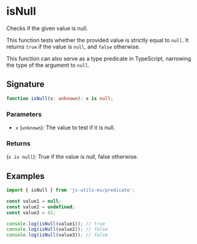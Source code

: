 # isNull

Checks if the given value is null.

This function tests whether the provided value is strictly equal to `null`.
It returns `true` if the value is `null`, and `false` otherwise.

This function can also serve as a type predicate in TypeScript, narrowing the type of the argument to `null`.

## Signature

```typescript
function isNull(x: unknown): x is null;
```

### Parameters

- `x` (`unknown`): The value to test if it is null.

### Returns

(`x is null`): True if the value is null, false otherwise.

## Examples

```typescript twoslash
import { isNull } from 'js-utils-es/predicate';

const value1 = null;
const value2 = undefined;
const value3 = 42;

console.log(isNull(value1)); // true
console.log(isNull(value2)); // false
console.log(isNull(value3)); // false
```
